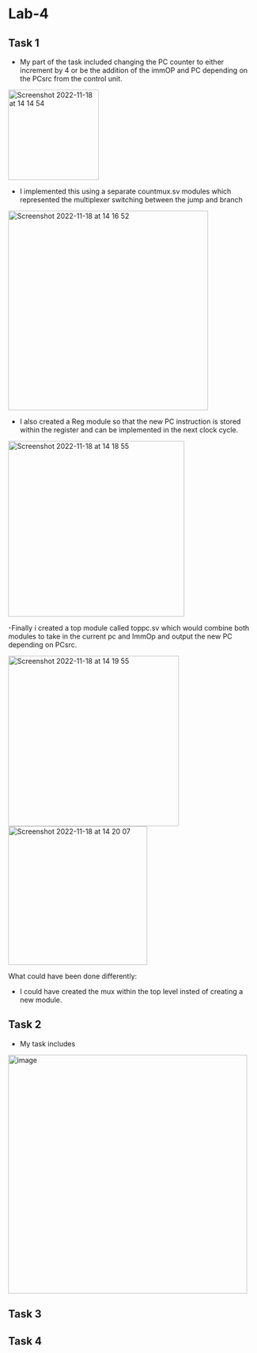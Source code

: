 # Lab-4 #

## Task 1 ##
- My part of the task included changing the PC counter to either increment by 4 or be the addition of the immOP and PC depending on the PCsrc from the control unit.

<img width="183" alt="Screenshot 2022-11-18 at 14 14 54" src="https://user-images.githubusercontent.com/115703122/202724692-5ec34e20-0deb-4f49-b339-d776053a95d1.png">

- I implemented this using a separate countmux.sv modules which represented the multiplexer switching between the jump and branch 

<img width="404" alt="Screenshot 2022-11-18 at 14 16 52" src="https://user-images.githubusercontent.com/115703122/202725124-5b1a6931-cb4d-41c4-ae95-71b827388c60.png">

- I also created a Reg module so that the new PC instruction is stored within the register and can be implemented in the next clock cycle. 

<img width="356" alt="Screenshot 2022-11-18 at 14 18 55" src="https://user-images.githubusercontent.com/115703122/202725619-91bbf6bd-3da0-42fd-a07f-8672386e3217.png">

-Finally i created a top module called toppc.sv which would combine both modules to take in the current pc and ImmOp and output the new PC depending on PCsrc.

<img width="345" alt="Screenshot 2022-11-18 at 14 19 55" src="https://user-images.githubusercontent.com/115703122/202725825-0e48c253-7150-44a9-b6e8-913eeab03f1f.png">

<img width="281" alt="Screenshot 2022-11-18 at 14 20 07" src="https://user-images.githubusercontent.com/115703122/202725867-8e97cd96-9412-4e2c-a99a-1f9e722216bd.png">

What could have been done differently:
- I could have created the mux within the top level insted of creating a new module.

## Task 2 ##
- My task includes 

<img width="483" alt="image" src="https://user-images.githubusercontent.com/69693952/203307667-b80a3274-2c20-43a5-8693-e9df571463fb.png">


## Task 3 



## Task 4 ##


